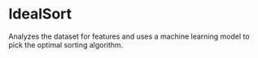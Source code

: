 # IdealSort
Analyzes the dataset for features and uses a machine learning model to pick the optimal sorting algorithm.
